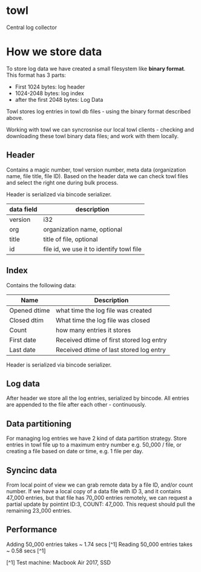# towl
Central log collector

# How we store data

To store log data we have created a small filesystem like **binary format**. This format has 3 parts:
- First 1024 bytes: log header
- 1024-2048 bytes: log index
- after the first 2048 bytes: Log Data

Towl stores log entries in towl db files - using the binary format described above.

Working with towl we can syncrosnise our local towl clients - checking and downloading these towl binary data files; and work with them locally.

## Header

Contains a magic number, towl version number, meta data (organization name, file title, file ID). Based on the header data we can check towl files and select the right one during bulk process.

Header is serialized via bincode serializer.

| data field | description |
| --- | --- |
| version | i32 |
| org | organization name, optional |
| title | title of file, optional |
| id | file id, we use it to identify towl file |

## Index

Contains the following data:

| Name | Description |
| --- | --- |
|Opened dtime | what time the log file was created|
|Closed dtim | What time the log file was closed |
|Count | how many entries it stores|
| First date | Received dtime of first stored log entry
| Last date | Received dtime of last stored log entry

Header is serialized via bincode serializer.

## Log data

After header we store all the log entries, serialized by bincode. All entries are appended to the file after each other - continuously.

## Data partitioning

For managing log entries we have 2 kind of data partition strategy. Store entries in towl file up to a maximum entry number e.g. 50_000 / file, or creating a file based on date or time, e.g. 1 file per day.

## Syncinc data

From local point of view we can grab remote data by a file ID, and/or count number. If we have a local copy of a data file with ID 3, and it contains 47_000 entries, but that file has 70_000 entries remotely, we can request a partial update by pointint ID:3, COUNT: 47_000. This request should pull the remaining 23_000 entries.

## Performance

Adding 50_000 entries takes ~ 1.74 secs [^1]
Reading 50_000 entries takes ~ 0.58 secs [^1]

[^1] Test machine: Macbook Air 2017, SSD